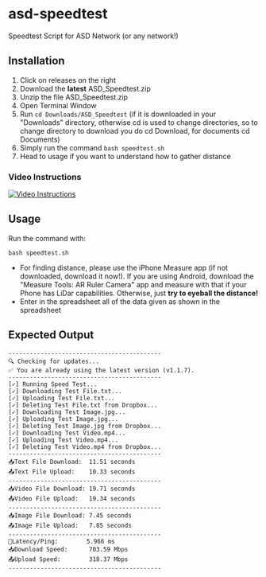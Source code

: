 # asd-speedtest
Speedtest Script for ASD Network (or any network!)

## Installation
1. Click on releases on the right
2. Download the **latest** ASD_Speedtest.zip
3. Unzip the file ASD_Speedtest.zip
4. Open Terminal Window
5. Run ```cd Downloads/ASD_Speedtest``` (if it is downloaded in your "Downloads" directory, otherwise cd is used to change directories, so to change directory to download you do cd Download, for documents cd Documents)
6. Simply run the command ```bash speedtest.sh```
7. Head to usage if you want to understand how to gather distance

### Video Instructions
[![Video Instructions](https://images.business.com/app/uploads/2022/03/23023843/shutterstock_Atstock-Productions-3.jpg)](https://www.youtube.com/watch?v=KpmUYaWikVg)

## Usage
Run the command with:
```
bash speedtest.sh
```
- For finding distance, please use the iPhone Measure app (if not downloaded, download it now!). If you are using Android, download the "Measure Tools: AR Ruler Camera" app and measure with that if your Phone has LiDar capabilities. Otherwise, just __try to eyeball the distance!__
- Enter in the spreadsheet all of the data given as shown in the spreadsheet

## Expected Output
```
-------------------------------------------
🔍 Checking for updates...
✅ You are already using the latest version (v1.1.7).
-------------------------------------------
[✓] Running Speed Test...
[✓] Downloading Test File.txt...
[✓] Uploading Test File.txt...
[✓] Deleting Test File.txt from Dropbox...
[✓] Downloading Test Image.jpg...
[✓] Uploading Test Image.jpg...
[✓] Deleting Test Image.jpg from Dropbox...
[✓] Downloading Test Video.mp4...
[✓] Uploading Test Video.mp4...
[✓] Deleting Test Video.mp4 from Dropbox...
-------------------------------------------
📥Text File Download:  11.51 seconds
📤Text File Upload:    10.33 seconds
-------------------------------------------
📥Video File Download: 19.71 seconds
📤Video File Upload:   19.34 seconds
-------------------------------------------
📥Image File Download: 7.45 seconds
📤Image File Upload:   7.85 seconds
-------------------------------------------
🗿Latency/Ping:        5.966 ms
📥Download Speed:      703.59 Mbps
📤Upload Speed:        318.37 Mbps
-------------------------------------------
```
